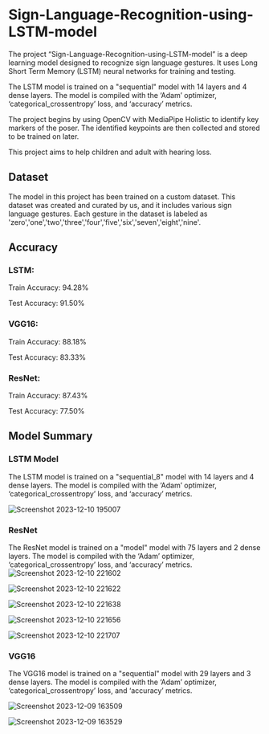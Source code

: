# Sign-Language-Recognition-using-LSTM-model

The project “Sign-Language-Recognition-using-LSTM-model” is a deep learning model designed to recognize sign language gestures. It uses Long Short Term Memory (LSTM) neural networks for training and testing.

The LSTM model is trained on a "sequential" model with 14 layers and 4 dense layers. The model is compiled with the ‘Adam’ optimizer, ‘categorical_crossentropy’ loss, and ‘accuracy’ metrics.

The project begins by using OpenCV with MediaPipe Holistic to identify key markers of the poser. The identified keypoints are then collected and stored to be trained on later.

This project aims to help children and adult with hearing loss.

## Dataset

The model in this project has been trained on a custom dataset. This dataset was created and curated by us, and it includes various sign language gestures. Each gesture in the dataset is labeled as 'zero','one','two','three','four','five','six','seven','eight','nine'.

## Accuracy

### LSTM:

Train Accuracy: 94.28%

Test Accuracy: 91.50%

### VGG16:

Train Accuracy: 88.18%

Test Accuracy: 83.33%

### ResNet:

Train Accuracy: 87.43% 

Test Accuracy: 77.50%


## Model Summary

### LSTM Model
The LSTM model is trained on a "sequential_8" model with 14 layers and 4 dense layers. The model is compiled with the ‘Adam’ optimizer, ‘categorical_crossentropy’ loss, and ‘accuracy’ metrics.

![Screenshot 2023-12-10 195007](https://github.com/rahuln2002/Sign-Language-Recognition-using-LSTM-model/assets/99525324/9630fff4-609b-44eb-a42f-bfba33ecc460)

### ResNet
The ResNet model is trained on a "model" model with 75 layers and 2 dense layers. The model is compiled with the ‘Adam’ optimizer, ‘categorical_crossentropy’ loss, and ‘accuracy’ metrics.
![Screenshot 2023-12-10 221602](https://github.com/rahuln2002/Sign-Language-Recognition-using-LSTM-model/assets/99525324/8650fc2b-6e5a-4248-9530-4a92972a3a93)

![Screenshot 2023-12-10 221622](https://github.com/rahuln2002/Sign-Language-Recognition-using-LSTM-model/assets/99525324/e0ae9dca-13c0-4db3-9d4e-77c9bc391665)

![Screenshot 2023-12-10 221638](https://github.com/rahuln2002/Sign-Language-Recognition-using-LSTM-model/assets/99525324/efb1bc6a-b375-4136-8dea-1edc0631041f)

![Screenshot 2023-12-10 221656](https://github.com/rahuln2002/Sign-Language-Recognition-using-LSTM-model/assets/99525324/6e5c814b-3013-4648-80f3-6c5ba68755ac)

![Screenshot 2023-12-10 221707](https://github.com/rahuln2002/Sign-Language-Recognition-using-LSTM-model/assets/99525324/0e5f3a8a-78d1-486d-b65b-fa56f57c0d72)


### VGG16
The VGG16 model is trained on a "sequential" model with 29 layers and 3 dense layers. The model is compiled with the ‘Adam’ optimizer, ‘categorical_crossentropy’ loss, and ‘accuracy’ metrics.

![Screenshot 2023-12-09 163509](https://github.com/rahuln2002/Sign-Language-Recognition-using-LSTM-model/assets/99525324/6819810c-0a3d-46a2-bb9e-9186a2e1ddca)

![Screenshot 2023-12-09 163529](https://github.com/rahuln2002/Sign-Language-Recognition-using-LSTM-model/assets/99525324/7ff0d1b8-72c4-42c0-a520-0fd9695d821f)



